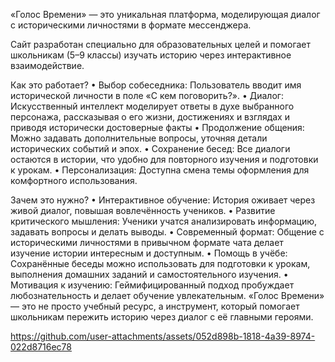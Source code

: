 «Голос Времени» — это уникальная платформа, моделирующая диалог с историческими личностями в формате мессенджера. 

Сайт разработан специально для образовательных целей и помогает школьникам (5–9 классы) изучать историю через интерактивное взаимодействие.

Как это работает?
• Выбор собеседника: Пользователь вводит имя исторической личности в поле «С кем поговорить?».
 • Диалог: Искусственный интеллект моделирует ответы в духе выбранного персонажа, рассказывая о его жизни, достижениях и взглядах и приводя исторически достоверные факты
 • Продолжение общения: Можно задавать дополнительные вопросы, уточняя детали исторических событий и эпох.
 • Сохранение бесед: Все диалоги остаются в истории, что удобно для повторного изучения и подготовки к урокам.
 • Персонализация: Доступна смена темы оформления для комфортного использования.

Зачем это нужно?
 • Интерактивное обучение: История оживает через живой диалог, повышая вовлечённость учеников.
 • Развитие критического мышления: Ученики учатся анализировать информацию, задавать вопросы и делать выводы.
 • Современный формат: Общение с историческими личностями в привычном формате чата делает изучение истории интересным и доступным.
 • Помощь в учёбе: Сохранённые беседы можно использовать для подготовки к урокам, выполнения домашних заданий и самостоятельного изучения.
 • Мотивация к изучению: Геймифицированный подход пробуждает любознательность и делает обучение увлекательным.
«Голос Времени» — это не просто учебный ресурс, а инструмент, который помогает школьникам пережить историю через диалог с её главными героями.



https://github.com/user-attachments/assets/052d898b-1818-4a39-8974-022d8716ec78

